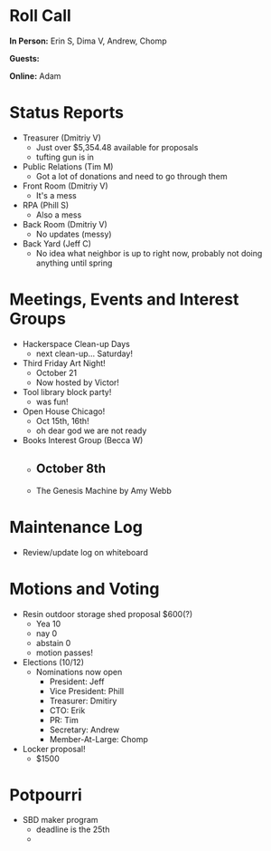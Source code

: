# Roll Call

**In Person:**  Erin S, Dima V, Andrew, Chomp

**Guests:** 

**Online:** Adam

# Status Reports

- Treasurer (Dmitriy V)
  - Just over $5,354.48 available for proposals
  - tufting gun is in
- Public Relations (Tim M)
  - Got a lot of donations and need to go through them
- Front Room (Dmitriy V)
  - It's a mess 
- RPA (Phill S)
  - Also a mess
- Back Room (Dmitriy V)
  - No updates (messy)
- Back Yard (Jeff C)
  - No idea what neighbor is up to right now, probably not doing anything until spring
# Meetings, Events and Interest Groups
- Hackerspace Clean-up Days 
  - next clean-up... Saturday!
- Third Friday Art Night!
  - October 21
  - Now hosted by Victor!
- Tool library block party!
  - was fun!
- Open House Chicago!
  - Oct 15th, 16th!
  - oh dear god we are not ready
- Books Interest Group (Becca W)
  - October 8th
    - 
  - The Genesis Machine by Amy Webb
# Maintenance Log
- Review/update log on whiteboard
# Motions and Voting
- Resin outdoor storage shed proposal $600(?)
  - Yea 10
  - nay 0 
  - abstain 0
  - motion passes!
- Elections (10/12)
  - Nominations now open
    - President: Jeff
    - Vice President: Phill
    - Treasurer: Dmitiry
    - CTO: Erik
    - PR: Tim
    - Secretary: Andrew
    - Member-At-Large: Chomp
- Locker proposal!
  - $1500
# Potpourri
- SBD maker program
  - deadline is the 25th
  - 
